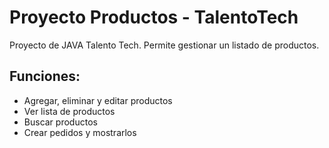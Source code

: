 # Proyecto Productos - TalentoTech

Proyecto de JAVA Talento Tech. Permite gestionar un listado de productos.

## Funciones:

- Agregar, eliminar y editar productos
- Ver lista de productos
- Buscar productos
- Crear pedidos y mostrarlos

